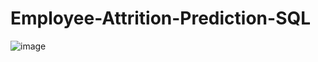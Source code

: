 # Employee-Attrition-Prediction-SQL

![image](https://github.com/user-attachments/assets/2e84c7bc-fc69-4847-9ed5-b85175dfe60f)
